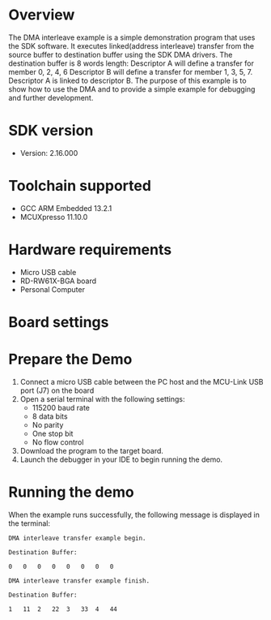 Overview
========
The DMA interleave example is a simple demonstration program that uses the SDK software.
It executes linked(address interleave) transfer from the source buffer to destination buffer using the SDK DMA drivers.
The destination buffer is 8 words length:
Descriptor A will define a transfer for member 0, 2, 4, 6
Descriptor B will define a transfer  for member 1, 3, 5, 7.
Descriptor A is linked to descriptor B.
The purpose of this example is to show how to use the DMA and to provide a simple example for
debugging and further development.

SDK version
===========
- Version: 2.16.000

Toolchain supported
===================
- GCC ARM Embedded  13.2.1
- MCUXpresso  11.10.0

Hardware requirements
=====================
- Micro USB cable
- RD-RW61X-BGA board
- Personal Computer

Board settings
==============


Prepare the Demo
================
1.  Connect a micro USB cable between the PC host and the MCU-Link USB port (J7) on the board
2.  Open a serial terminal with the following settings:
    - 115200 baud rate
    - 8 data bits
    - No parity
    - One stop bit
    - No flow control
3.  Download the program to the target board.
4.  Launch the debugger in your IDE to begin running the demo.

Running the demo
================
When the example runs successfully, the following message is displayed in the terminal:
~~~~~~~~~~~~~~~~~~~~~
DMA interleave transfer example begin.

Destination Buffer:

0   0   0   0   0   0   0   0

DMA interleave transfer example finish.

Destination Buffer:

1   11  2   22  3   33  4   44
~~~~~~~~~~~~~~~~~~~~~
